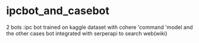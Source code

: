 # ipcbot_and_casebot
2 bots :ipc bot trained on kaggle dataset with cohere 'command 'model and the other cases bot integrated with serperapi to search web(wiki)
